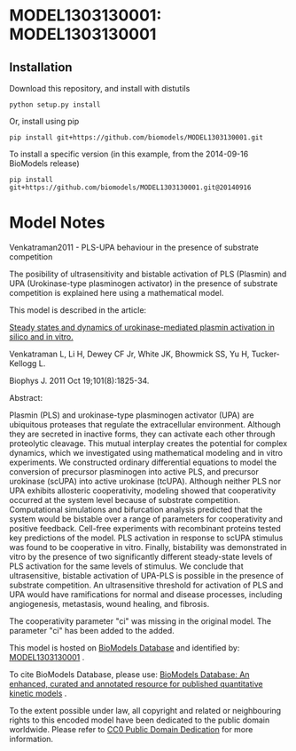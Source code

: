 # MODEL1303130001: MODEL1303130001

## Installation

Download this repository, and install with distutils

`python setup.py install`

Or, install using pip

`pip install git+https://github.com/biomodels/MODEL1303130001.git`

To install a specific version (in this example, from the 2014-09-16 BioModels release)

`pip install git+https://github.com/biomodels/MODEL1303130001.git@20140916`


# Model Notes


Venkatraman2011 - PLS-UPA behaviour in the presence of substrate competition

The posibility of ultrasensitivity and bistable activation of PLS (Plasmin)
and UPA (Urokinase-type plasminogen activator) in the presence of substrate
competition is explained here using a mathematical model.

This model is described in the article:

[Steady states and dynamics of urokinase-mediated plasmin activation in silico
and in vitro.](http://identifiers.org/pubmed/22004735)

Venkatraman L, Li H, Dewey CF Jr, White JK, Bhowmick SS, Yu H, Tucker-Kellogg
L.

Biophys J. 2011 Oct 19;101(8):1825-34.

Abstract:

Plasmin (PLS) and urokinase-type plasminogen activator (UPA) are ubiquitous
proteases that regulate the extracellular environment. Although they are
secreted in inactive forms, they can activate each other through proteolytic
cleavage. This mutual interplay creates the potential for complex dynamics,
which we investigated using mathematical modeling and in vitro experiments. We
constructed ordinary differential equations to model the conversion of
precursor plasminogen into active PLS, and precursor urokinase (scUPA) into
active urokinase (tcUPA). Although neither PLS nor UPA exhibits allosteric
cooperativity, modeling showed that cooperativity occurred at the system level
because of substrate competition. Computational simulations and bifurcation
analysis predicted that the system would be bistable over a range of
parameters for cooperativity and positive feedback. Cell-free experiments with
recombinant proteins tested key predictions of the model. PLS activation in
response to scUPA stimulus was found to be cooperative in vitro. Finally,
bistability was demonstrated in vitro by the presence of two significantly
different steady-state levels of PLS activation for the same levels of
stimulus. We conclude that ultrasensitive, bistable activation of UPA-PLS is
possible in the presence of substrate competition. An ultrasensitive threshold
for activation of PLS and UPA would have ramifications for normal and disease
processes, including angiogenesis, metastasis, wound healing, and fibrosis.

The cooperativity parameter "ci" was missing in the original model. The
parameter "ci" has been added to the added.

This model is hosted on [BioModels Database](http://www.ebi.ac.uk/biomodels/)
and identified by:
[MODEL1303130001](http://identifiers.org/biomodels.db/MODEL1303130001) .

To cite BioModels Database, please use: [BioModels Database: An enhanced,
curated and annotated resource for published quantitative kinetic
models](http://identifiers.org/pubmed/20587024) .

To the extent possible under law, all copyright and related or neighbouring
rights to this encoded model have been dedicated to the public domain
worldwide. Please refer to [CC0 Public Domain
Dedication](http://creativecommons.org/publicdomain/zero/1.0/) for more
information.


